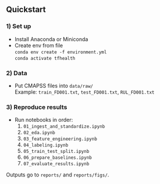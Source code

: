 ## Quickstart

### 1) Set up
- Install Anaconda or Miniconda
- Create env from file  
  `conda env create -f environment.yml`  
  `conda activate tfhealth`

### 2) Data
- Put CMAPSS files into `data/raw/`  
  Example: `train_FD001.txt`, `test_FD001.txt`, `RUL_FD001.txt`

### 3) Reproduce results
- Run notebooks in order:
  1. `01_ingest_and_standardize.ipynb`
  2. `02_eda.ipynb`
  3. `03_feature_engineering.ipynb`
  4. `04_labeling.ipynb`
  5. `05_train_test_split.ipynb`
  6. `06_prepare_baselines.ipynb`
  7. `07_evaluate_results.ipynb`

Outputs go to `reports/` and `reports/figs/`.